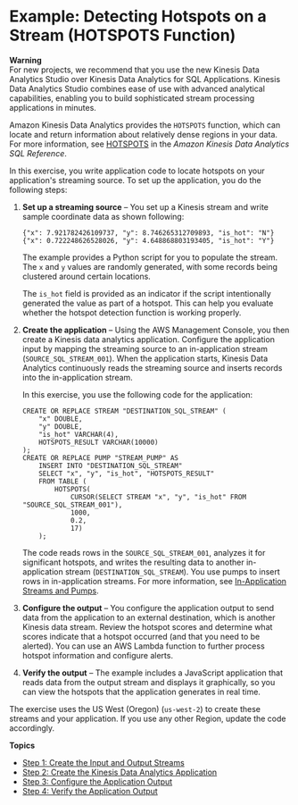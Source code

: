 # Example: Detecting Hotspots on a Stream \(HOTSPOTS Function\)<a name="app-hotspots-detection"></a>

**Warning**  
For new projects, we recommend that you use the new Kinesis Data Analytics Studio over Kinesis Data Analytics for SQL Applications\. Kinesis Data Analytics Studio combines ease of use with advanced analytical capabilities, enabling you to build sophisticated stream processing applications in minutes\.

Amazon Kinesis Data Analytics provides the `HOTSPOTS` function, which can locate and return information about relatively dense regions in your data\. For more information, see [HOTSPOTS](https://docs.aws.amazon.com/kinesisanalytics/latest/sqlref/sqlrf-hotspots.html) in the *Amazon Kinesis Data Analytics SQL Reference*\. 

In this exercise, you write application code to locate hotspots on your application's streaming source\. To set up the application, you do the following steps:

1. **Set up a streaming source** – You set up a Kinesis stream and write sample coordinate data as shown following:

   ```
   {"x": 7.921782426109737, "y": 8.746265312709893, "is_hot": "N"}
   {"x": 0.722248626528026, "y": 4.648868803193405, "is_hot": "Y"}
   ```

   The example provides a Python script for you to populate the stream\. The `x` and `y` values are randomly generated, with some records being clustered around certain locations\.

   The `is_hot` field is provided as an indicator if the script intentionally generated the value as part of a hotspot\. This can help you evaluate whether the hotspot detection function is working properly\.

1. **Create the application** – Using the AWS Management Console, you then create a Kinesis data analytics application\. Configure the application input by mapping the streaming source to an in\-application stream \(`SOURCE_SQL_STREAM_001`\)\. When the application starts, Kinesis Data Analytics continuously reads the streaming source and inserts records into the in\-application stream\.

   In this exercise, you use the following code for the application:

   ```
   CREATE OR REPLACE STREAM "DESTINATION_SQL_STREAM" (
       "x" DOUBLE, 
       "y" DOUBLE, 
       "is_hot" VARCHAR(4),
       HOTSPOTS_RESULT VARCHAR(10000)
   ); 
   CREATE OR REPLACE PUMP "STREAM_PUMP" AS 
       INSERT INTO "DESTINATION_SQL_STREAM" 
       SELECT "x", "y", "is_hot", "HOTSPOTS_RESULT" 
       FROM TABLE (
           HOTSPOTS(   
               CURSOR(SELECT STREAM "x", "y", "is_hot" FROM "SOURCE_SQL_STREAM_001"), 
               1000, 
               0.2, 
               17)
       );
   ```

   The code reads rows in the `SOURCE_SQL_STREAM_001`, analyzes it for significant hotspots, and writes the resulting data to another in\-application stream \(`DESTINATION_SQL_STREAM`\)\. You use pumps to insert rows in in\-application streams\. For more information, see [In\-Application Streams and Pumps](streams-pumps.md)\.

1. **Configure the output** – You configure the application output to send data from the application to an external destination, which is another Kinesis data stream\. Review the hotspot scores and determine what scores indicate that a hotspot occurred \(and that you need to be alerted\)\. You can use an AWS Lambda function to further process hotspot information and configure alerts\. 

1. **Verify the output** – The example includes a JavaScript application that reads data from the output stream and displays it graphically, so you can view the hotspots that the application generates in real time\. 



The exercise uses the US West \(Oregon\) \(`us-west-2`\) to create these streams and your application\. If you use any other Region, update the code accordingly\.

**Topics**
+ [Step 1: Create the Input and Output Streams](app-hotspots-prepare.md)
+ [Step 2: Create the Kinesis Data Analytics Application](app-hotspot-create-app.md)
+ [Step 3: Configure the Application Output](app-hotspots-create-ka-app-config-destination.md)
+ [Step 4: Verify the Application Output](app-hotspots-verify-output.md)